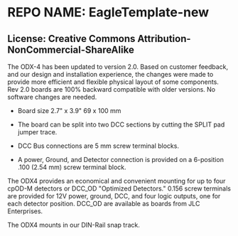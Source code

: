 # REPO NAME: EagleTemplate-new
## License: Creative Commons Attribution-NonCommercial-ShareAlike

The ODX-4 has been updated to version 2.0. Based on customer feedback, and our design and installation experience, the changes were made to provide more efficient and flexible physical layout of some components.  Rev 2.0 boards are 100% backward compatible with older versions. No software changes are needed.

- Board size 2.7" x 3.9" 69 x 100 mm

- The board can be split into two DCC sections by cutting the SPLIT pad jumper trace.

- DCC Bus connections are 5 mm screw terminal blocks.

- A power, Ground, and Detector connection is provided on a 6-position .100 (2.54 mm) screw terminal block.

The ODX4 provides an economical and convenient mounting for up to four cpOD-M detectors or DCC_OD "Optimized Detectors."  0.156 screw terminals are provided for 12V power, ground, DCC, and four logic outputs, one for each detector position.  DCC_OD are available as boards from JLC Enterprises.

The ODX4 mounts in our DIN-Rail snap track.
